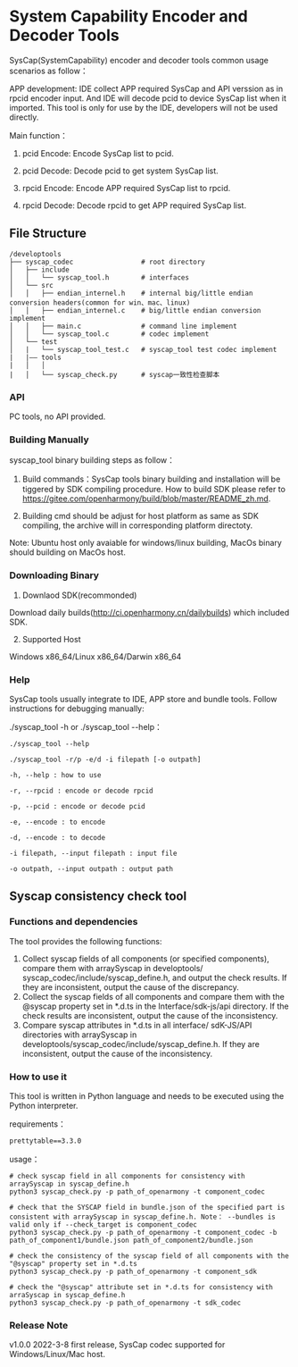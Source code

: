 # System Capability Encoder and Decoder Tools

SysCap(SystemCapability) encoder and decoder tools common usage scenarios as follow：

APP development: IDE collect APP required SysCap and API verssion as in rpcid encoder input. And IDE will decode pcid to device SysCap list when it imported. This tool is only for use by the IDE, developers will not be used directly.

Main function：

1. pcid Encode: Encode SysCap list to pcid.

2. pcid Decode: Decode pcid to get system SysCap list.

3. rpcid Encode: Encode APP required SysCap list to rpcid.

4. rpcid Decode: Decode rpcid to get APP required SysCap list.

## File Structure

```
/developtools
├── syscap_codec                 # root directory
│   ├── include
│   │   └── syscap_tool.h        # interfaces
│   └── src
│   │   ├── endian_internel.h    # internal big/little endian conversion headers(common for win、mac、linux)
│   │   ├── endian_internel.c    # big/little endian conversion implement
│   │   ├── main.c               # command line implement
│   │   └── syscap_tool.c        # codec implement
│   └── test 
│   |   └── syscap_tool_test.c   # syscap_tool test codec implement
|   |—— tools
|   │   │
|   │   └── syscap_check.py      # syscap一致性检查脚本
```

### API

PC tools, no API provided.

### Building Manually

syscap_tool binary building steps as follow：

1. Build commands：SysCap tools binary building and installation will be tiggered by SDK compiling procedure. How to build SDK please refer to https://gitee.com/openharmony/build/blob/master/README_zh.md.

2. Building cmd should be adjust for host platform as same as SDK compiling, the archive will in corresponding platform directoty.

Note: Ubuntu host only avaiable for windows/linux building, MacOs binary should building on MacOs host.

### Downloading Binary

1. Downlaod SDK(recommonded)

Download daily builds(http://ci.openharmony.cn/dailybuilds) which included SDK.

2. Supported Host

Windows x86_64/Linux x86_64/Darwin x86_64

### Help

SysCap tools usually integrate to IDE, APP store and bundle tools. Follow instructions for debugging manually:

./syscap_tool -h or ./syscap_tool --help：
```
./syscap_tool --help

./syscap_tool -r/p -e/d -i filepath [-o outpath]

-h, --help : how to use

-r, --rpcid : encode or decode rpcid

-p, --pcid : encode or decode pcid

-e, --encode : to encode

-d, --encode : to decode

-i filepath, --input filepath : input file

-o outpath, --input outpath : output path
```

## Syscap consistency check tool

### Functions and dependencies

The tool provides the following functions:

1. Collect syscap fields of all components (or specified components), compare them with arraySyscap in developtools/ syscap_codec/include/syscap_define.h, and output the check results. If they are inconsistent, output the cause of the discrepancy.
2. Collect the syscap fields of all components and compare them with the @syscap property set in *.d.ts in the Interface/sdk-js/api directory. If the check results are inconsistent, output the cause of the inconsistency.
3. Compare syscap attributes in *.d.ts in all interface/ sdK-JS/API directories with arraySyscap in developtools/syscap_codec/include/syscap_define.h. If they are inconsistent,  output the cause of the inconsistency.

### How to use it

This tool is written in Python language and needs to be executed using the Python interpreter.

requirements：

```txt
prettytable==3.3.0
```

usage：

```shell
# check syscap field in all components for consistency with arraySyscap in syscap_define.h
python3 syscap_check.py -p path_of_openarmony -t component_codec

# check that the SYSCAP field in bundle.json of the specified part is consistent with arraySyscap in syscap_define.h. Note： --bundles is valid only if --check_target is component_codec
python3 syscap_check.py -p path_of_openarmony -t component_codec -b path_of_component1/bundle.json path_of_component2/bundle.json

# check the consistency of the syscap field of all components with the "@syscap" property set in *.d.ts
python3 syscap_check.py -p path_of_openarmony -t component_sdk

# check the "@syscap" attribute set in *.d.ts for consistency with arraSyscap in syscap_define.h
python3 syscap_check.py -p path_of_openarmony -t sdk_codec
```

### Release Note

v1.0.0 2022-3-8 first release, SysCap codec supported for Windows/Linux/Mac host.
